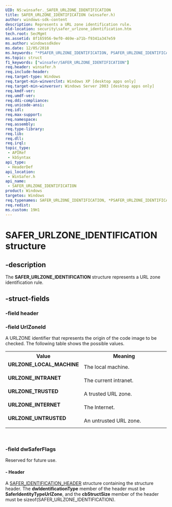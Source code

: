 ```yaml
---
UID: NS:winsafer._SAFER_URLZONE_IDENTIFICATION
title: SAFER_URLZONE_IDENTIFICATION (winsafer.h)
author: windows-sdk-content
description: Represents a URL zone identification rule.
old-location: security\safer_urlzone_identification.htm
tech.root: SecMgmt
ms.assetid: 8f165956-9ef0-469e-a71b-f9341a347e59
ms.author: windowssdkdev
ms.date: 12/05/2018
ms.keywords: "*PSAFER_URLZONE_IDENTIFICATION, PSAFER_URLZONE_IDENTIFICATION, PSAFER_URLZONE_IDENTIFICATION structure pointer [Security], SAFER_URLZONE_IDENTIFICATION, SAFER_URLZONE_IDENTIFICATION structure [Security], URLZONE_INTERNET, URLZONE_INTRANET, URLZONE_LOCAL_MACHINE, URLZONE_TRUSTED, URLZONE_UNTRUSTED, _mnp_safer_urlzone_identification, security.safer_urlzone_identification, winsafer/PSAFER_URLZONE_IDENTIFICATION, winsafer/SAFER_URLZONE_IDENTIFICATION"
ms.topic: struct
f1_keywords: ["winsafer/SAFER_URLZONE_IDENTIFICATION"]
req.header: winsafer.h
req.include-header: 
req.target-type: Windows
req.target-min-winverclnt: Windows XP [desktop apps only]
req.target-min-winversvr: Windows Server 2003 [desktop apps only]
req.kmdf-ver: 
req.umdf-ver: 
req.ddi-compliance: 
req.unicode-ansi: 
req.idl: 
req.max-support: 
req.namespace: 
req.assembly: 
req.type-library: 
req.lib: 
req.dll: 
req.irql: 
topic_type:
 - APIRef
 - kbSyntax
api_type:
 - HeaderDef
api_location:
 - WinSafer.h
api_name:
 - SAFER_URLZONE_IDENTIFICATION
product: Windows
targetos: Windows
req.typenames: SAFER_URLZONE_IDENTIFICATION, *PSAFER_URLZONE_IDENTIFICATION
req.redist: 
ms.custom: 19H1
---
```


# SAFER_URLZONE_IDENTIFICATION structure


## -description


The <b>SAFER_URLZONE_IDENTIFICATION</b> structure represents a URL zone identification rule.


## -struct-fields




### -field header

 


### -field UrlZoneId

A URLZONE identifier that represents the origin of the code image to be checked. The following table shows the possible values.

<table>
<tr>
<th>Value</th>
<th>Meaning</th>
</tr>
<tr>
<td width="40%"><a id="URLZONE_LOCAL_MACHINE"></a><a id="urlzone_local_machine"></a><dl>
<dt><b>URLZONE_LOCAL_MACHINE</b></dt>
</dl>
</td>
<td width="60%">
The local machine. 

</td>
</tr>
<tr>
<td width="40%"><a id="URLZONE_INTRANET"></a><a id="urlzone_intranet"></a><dl>
<dt><b>URLZONE_INTRANET</b></dt>
</dl>
</td>
<td width="60%">
The current intranet.

</td>
</tr>
<tr>
<td width="40%"><a id="URLZONE_TRUSTED"></a><a id="urlzone_trusted"></a><dl>
<dt><b>URLZONE_TRUSTED</b></dt>
</dl>
</td>
<td width="60%">
A trusted URL zone.

</td>
</tr>
<tr>
<td width="40%"><a id="URLZONE_INTERNET"></a><a id="urlzone_internet"></a><dl>
<dt><b>URLZONE_INTERNET</b></dt>
</dl>
</td>
<td width="60%">
The Internet.

</td>
</tr>
<tr>
<td width="40%"><a id="URLZONE_UNTRUSTED"></a><a id="urlzone_untrusted"></a><dl>
<dt><b>URLZONE_UNTRUSTED</b></dt>
</dl>
</td>
<td width="60%">
An untrusted URL zone.

</td>
</tr>
</table>
 


### -field dwSaferFlags

Reserved for future use.


#### - Header

A <a href="https://docs.microsoft.com/windows/desktop/api/winsafer/ns-winsafer-_safer_identification_header">SAFER_IDENTIFICATION_HEADER</a> structure containing the structure header. The <b>dwIdentificationType</b> member of the header must be <b>SaferIdentityTypeUrlZone</b>, and the <b>cbStructSize</b> member of the header must be sizeof(SAFER_URLZONE_IDENTIFICATION).

